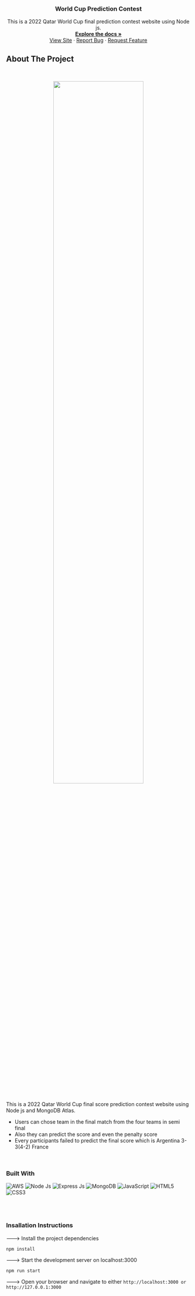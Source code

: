 
<!-- PROJECT LOGO -->
<div align="center">

  <h3 align="center">World Cup Prediction Contest</h3>

  <p align="center">
    This is a 2022 Qatar World Cup final prediction contest website using Node js.
    <br />
    <a href="https://github.com/alfasareekkan/World-cup-prediction"><strong>Explore the docs »</strong></a>
    <br />
    <a href="https://prediction.codestreak.in/">View Site</a>
    ·
    <a href="https://github.com/alfasareekkan/World-cup-prediction/issues">Report Bug</a>
    ·
    <a href="https://github.com/alfasareekkan/World-cup-prediction/issues">Request Feature</a>
  </p>
</div>



## About The Project
<br>
<p align='center'>
<img src="https://github.com/alfasareekkan/World-cup-prediction/blob/main/public/assets/banner.png" width='70%' >
</p>
<br>

This is a 2022 Qatar World Cup final score prediction contest website using Node js and MongoDB Atlas. 

- Users can chose team in the final match from the four teams in semi final
- Also they can predict the score and even the penalty score
- Every participants failed to predict the final score which is Argentina 3-3(4-2) France

<br>

### Built With



![AWS](https://img.shields.io/badge/Amazon_AWS-232F3E?style=for-the-badge&logo=amazon-aws&logoColor=white)
![Node Js](https://img.shields.io/badge/Node.js-339933?style=for-the-badge&logo=nodedotjs&logoColor=white)
![Express Js](https://img.shields.io/badge/Express.js-000000?style=for-the-badge&logo=express&logoColor=white)
![MongoDB](https://img.shields.io/badge/MongoDB-4EA94B?style=for-the-badge&logo=mongodb&logoColor=white)
![JavaScript](https://img.shields.io/badge/JavaScript-F7DF1E?style=for-the-badge&logo=javascript&logoColor=black)
![HTML5](https://img.shields.io/badge/HTML5%20-%23E34F26.svg?style=for-the-badge&logo=html5&logoColor=white)
![CSS3](https://img.shields.io/badge/CSS%20-%231572B6.svg?style=for-the-badge&logo=css3&logoColor=white)


<br>
<br>

### Insallation Instructions

---> Install the project dependencies

```Shell
npm install
```

---> Start the development server on localhost:3000

```Shell
npm run start
```

---> Open your browser and navigate to either `http://localhost:3000 or http://127.0.0.1:3000`
<br>
<br>

